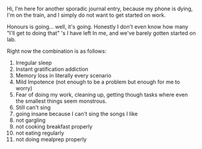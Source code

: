 Hi, I'm here for another sporadic journal entry, because my phone is dying, I'm on the train, and I simply do not want to get started on work.

Honours is going... well, it's going. Honestly I don't even know how many "I'll get to doing that" 's I have left In me, and we've barely gotten started on lab.

Right now the combination is as follows:
1. Irregular sleep
2. Instant gratification addiction
3. Memory loss in literally every scenario
4. Mild Impotence (not enough to be a problem but enough for me to worry)
5. Fear of doing my work, cleaning up, getting though tasks where even the smallest things seem monstrous.
6. Still can't sing
7. going insane because I can't sing the songs I like
8. not gargling
9. not cooking breakfast properly
10. not eating regularly
11. not doing mealprep properly